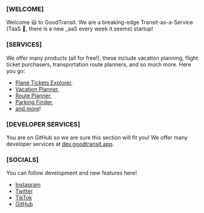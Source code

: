 ### [WELCOME]
Welcome 😃 to GoodTransit. We are a breaking-edge Transit-as-a-Service (TaaS :clap:, there is a new _aaS every week it seems) startup!

### [SERVICES]
We offer many products (all for free!), these include vacation planning, flight ticket purchasers, transportation route planners, and so much more. Here you go:
- [Plane Tickets Explorer](https://goodtransit.app/flights),
- [Vacation Planner](https://goodtransit.app/vacations),
- [Route Planner](https://goodtransit.app/routes),
- [Parking Finder](https://goodtransit.app/routes),
- [and more](https://goodtransit.app/services)!

### [DEVELOPER SERVICES]
You are on GitHub so we are sure this section will fit you! We offer many developer services at [dev.goodtransit.app](https://dev.goodtransit.app).

### [SOCIALS]
You can follow development and new features here!
- [Instagram](https://instagram.com/goodtransit)
- [Twitter](https://twitter.com/goodtransit)
- [TikTok](https://tiktok.com/goodtransit)
- [GitHub](https://github.com/goodtransit)
